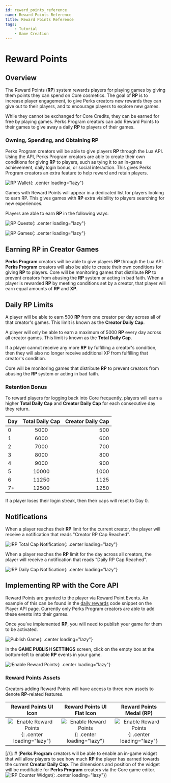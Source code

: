 ```yaml
---
id: reward_points_reference
name: Reward Points Reference
title: Reward Points Reference
tags:
    - Tutorial
    - Game Creation
---
```


# Reward Points

## Overview

The Reward Points (**RP**) system rewards players for playing games by giving them points they can spend on Core cosmetics. The goal of **RP** is to increase player engagement, to give Perks creators new rewards they can give out to their players, and to encourage players to explore new games.

While they cannot be exchanged for Core Credits, they can be earned for free by playing games. Perks Program creators can add Reward Points to their games to give away a daily **RP** to players of their games.

### Owning, Spending, and Obtaining RP

Perks Program creators will be able to give players **RP** through the Lua API. Using the API, Perks Program creators are able to create their own conditions for giving **RP** to players, such as tying it to an in-game achievement, daily login bonus, or social interaction. This gives Perks Program creators an extra feature to help reward and retain players.

![RP Wallet](../img/RewardPointsReference/RP_Wallet.png){: .center loading="lazy"}

Games with Reward Points will appear in a dedicated list for players looking to earn RP. This gives games with **RP** extra visibility to players searching for new experiences.

Players are able to earn **RP** in the following ways:

![RP Quests](../img/RewardPointsReference/EarnRPTabQuests.png){: .center loading="lazy"}

![RP Games](../img/RewardPointsReference/EarnRPTab.png){: .center loading="lazy"}

## Earning RP in Creator Games

**Perks Program** creators will be able to give players **RP** through the Lua API. **Perks Program** creators will also be able to create their own conditions for giving **RP** to players. Core will be monitoring games that distribute **RP** to prevent creators from abusing the **RP** system or acting in bad faith. When a player is rewarded **RP** by meeting conditions set by a creator, that player will earn equal amounts of **RP** and **XP**.

## Daily RP Limits

A player will be able to earn 500 **RP** from one creator per day across all of that creator's games. This limit is known as the **Creator Daily Cap**.

A player will only be able to earn a maximum of 5000 **RP** every day across all creator games. This limit is known as the **Total Daily Cap**.

If a player cannot receive any more **RP** by fulfilling a creator's condition, then they will also no longer receive additional XP from fulfilling that creator's condition.

Core will be monitoring games that distribute **RP** to prevent creators from abusing the **RP** system or acting in bad faith.

### Retention Bonus

To reward players for logging back into Core frequently, players will earn a higher **Total Daily Cap** and **Creator Daily Cap** for each consecutive day they return.

| Day | Total Daily Cap | Creator Daily Cap|
|:---------|:--------:|-----------:|
| 0   | 5000 | 500 |
| 1   | 6000 | 600|
| 2   | 7000 | 700 |
| 3   | 8000 | 800 |
| 4   | 9000 | 900 |
| 5   | 10000 | 1000 |
| 6   | 11250 | 1125 |
| 7+  | 12500 | 1250 |

If a player loses their login streak, then their caps will reset to Day 0.

## Notifications

When a player reaches their **RP** limit for the current creator, the player will receive a notification that reads "Creator RP Cap Reached".

![!RP Total Cap Notification](../img/RewardPointsReference/CreatorCapNotification.png){: .center loading="lazy"}

When a player reaches the **RP** limit for the day across all creators, the player will receive a notification that reads "Daily RP Cap Reached".

![!RP Daily Cap Notification](../img/RewardPointsReference/DailyCapNotification.png){: .center loading="lazy"}

## Implementing RP with the Core API

Reward Points are granted to the player via Reward Point Events. An example of this can be found in the [daily rewards](../api/player.md#grantrewardpoints) code snippet on the Player API page. Currently only Perks Program creators are able to add these events into their games.

Once you’ve implemented **RP**, you will need to publish your game for them to be activated.

![Publish Game](../img/RewardPointsReference/SelectPublishButton.png){: .center loading="lazy"}

In the **GAME PUBLISH SETTINGS** screen, click on the empty box at the bottom-left to enable **RP** events in your game.

![!Enable Reward Points](../img/RewardPointsReference/EnableRewardPoints.png){: .center loading="lazy"}

### Reward Points Assets

Creators adding Reward Points will have access to three new assets to denote **RP**-related features.

| Reward Points UI Icon | Reward Points UI Flat Icon | Reward Points Medal (RP) |
|:---------:|:--------------:|:-------------:|
| ![Enable Reward Points](../img/RewardPointsReference/RPIcon.png){: .center loading="lazy"} | ![Enable Reward Points](../img/RewardPointsReference/RPFlatIcon.png){: .center loading="lazy"} | ![Enable Reward Points](../img/RewardPointsReference/RPMedal3D.png){: .center loading="lazy"}

[//]: # (**Perks Program** creators will be able to enable an in-game widget that will allow players to see how much **RP** the player has earned towards the current **Creator Daily Cap**. The dimensions and position of the widget will be modifiable for **Perks Program** creators via the Core game editor. ![!RP Counter Widget](../img/RewardPointsReference/RPCounter.png){: .center loading="lazy"})
